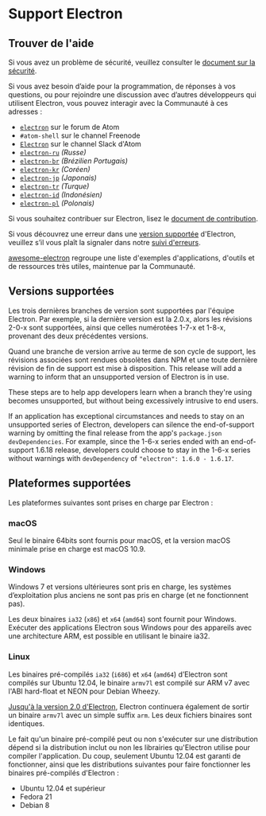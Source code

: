 # Support Electron

## Trouver de l'aide

Si vous avez un problème de sécurité, veuillez consulter le [document sur la sécurité](../../SECURITY.md).

Si vous avez besoin d’aide pour la programmation, de réponses à vos questions, ou pour rejoindre une discussion avec d’autres développeurs qui utilisent Electron, vous pouvez interagir avec la Communauté à ces adresses :

* [`electron`](https://discuss.atom.io/c/electron) sur le forum de Atom
* `#atom-shell` sur le channel Freenode
* [`Electron`](https://atom-slack.herokuapp.com) sur le channel Slack d'Atom
* [`electron-ru`](https://telegram.me/electron_ru) *(Russe)*
* [`electron-br`](https://electron-br.slack.com) *(Brézilien Portugais)*
* [`electron-kr`](https://electron-kr.github.io/electron-kr) *(Coréen)*
* [`electron-jp`](https://electron-jp.slack.com) *(Japonais)*
* [`electron-tr`](https://electron-tr.herokuapp.com) *(Turque)*
* [`electron-id`](https://electron-id.slack.com) *(Indonésien)*
* [`electron-pl`](https://electronpl.github.io) *(Polonais)*

Si vous souhaitez contribuer sur Electron, lisez le [document de contribution](../../CONTRIBUTING.md).

Si vous découvrez une erreur dans une [version supportée](#supported-versions) d'Electron, veuillez s’il vous plaît la signaler dans notre [suivi d'erreurs](../development/issues.md).

[awesome-electron](https://github.com/sindresorhus/awesome-electron) regroupe une liste d'exemples d'applications, d'outils et de ressources très utiles, maintenue par la Communauté.

## Versions supportées

Les trois dernières branches de version sont supportées par l'équipe Electron. Par exemple, si la dernière version est la 2.0.x, alors les révisions 2-0-x sont supportées, ainsi que celles numérotées 1-7-x et 1-8-x, provenant des deux précédentes versions.

Quand une branche de version arrive au terme de son cycle de support, les révisions associées sont rendues obsolètes dans NPM et une toute dernière révision de fin de support est mise à disposition. This release will add a warning to inform that an unsupported version of Electron is in use.

These steps are to help app developers learn when a branch they're using becomes unsupported, but without being excessively intrusive to end users.

If an application has exceptional circumstances and needs to stay on an unsupported series of Electron, developers can silence the end-of-support warning by omitting the final release from the app's `package.json` `devDependencies`. For example, since the 1-6-x series ended with an end-of-support 1.6.18 release, developers could choose to stay in the 1-6-x series without warnings with `devDependency` of `"electron": 1.6.0 - 1.6.17`.

## Plateformes supportées

Les plateformes suivantes sont prises en charge par Electron :

### macOS

Seul le binaire 64bits sont fournis pour macOS, et la version macOS minimale prise en charge est macOS 10.9.

### Windows

Windows 7 et versions ultérieures sont pris en charge, les systèmes d’exploitation plus anciens ne sont pas pris en charge (et ne fonctionnent pas).

Les deux binaires `ia32` (`x86`) et `x64` (`amd64`) sont fournit pour Windows. Exécuter des applications Electron sous Windows pour des appareils avec une architecture ARM, est possible en utilisant le binaire ia32.

### Linux

Les binaires pré-compilés `ia32` (`i686`) et `x64` (`amd64`) d’Electron sont compilés sur Ubuntu 12.04, le binaire `armv7l` est compilé sur ARM v7 avec l'ABI hard-float et NEON pour Debian Wheezy.

[Jusqu'à la version 2.0 d'Electron](https://github.com/electron/electron/blob/master/docs/api/breaking-changes.md#duplicate-arm-assets), Electron continuera également de sortir un binaire `armv7l` avec un simple suffix `arm`. Les deux fichiers binaires sont identiques.

Le fait qu'un binaire pré-compilé peut ou non s'exécuter sur une distribution dépend si la distribution inclut ou non les librairies qu'Electron utilise pour compiler l'application. Du coup, seulement Ubuntu 12.04 est garanti de fonctionner, ainsi que les distributions suivantes pour faire fonctionner les binaires pré-compilés d'Electron :

* Ubuntu 12.04 et supérieur
* Fedora 21
* Debian 8